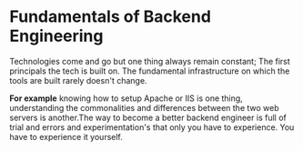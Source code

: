 # Fundamentals of Backend Engineering

Technologies come and go but one thing always remain constant; The first principals the tech is built on. The fundamental infrastructure on which the tools are built rarely doesn't change.

**For example** knowing how to setup Apache or IIS is one thing, understanding the commonalities and differences between the two web servers is another.The way to become a better backend engineer is full of trial and errors and experimentation's that only you have to experience. You have to experience it yourself.